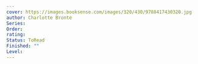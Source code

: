 ```yaml
---
cover: https://images.booksense.com/images/320/430/9788417430320.jpg
author: Charlotte Bronte
Series: 
Order: 
rating: 
Status: ToRead
Finished: ""
Level:
---
```









